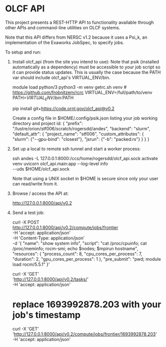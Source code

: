 OLCF API
========

This project presents a REST-HTTP API to
functionality available through other APIs and
command-line utilities on OLCF systems.

Note that this API differs from NERSC v1.2 because
it uses a Psi\_k, an implementation of the Exaworks
JobSpec, to specify jobs.

To setup and run:

1. Install olcf\_api (from the site you intend to use):
   Note that psik (installed automatically as a dependency) must
   be accessible to your job script so it can provide status updates.
   This is usually the case because the PATH var should
   include olcf\_api's VIRTUAL\_ENV/bin.

     module load python/3
     python3 -m venv
     getrc.sh venv # https://github.com/frobnitzem/rcrc
     VIRTUAL_ENV=/full/path/to/venv
     PATH=$VIRTUAL_ENV/bin:$PATH
   
     pip install git+https://code.ornl.gov/olcf_api@v0.2

     Create a config file in $HOME/.config/psik.json
     listing your job working directory and project id:
        {
        "prefix": "/lustre/orion/stf006/scratch/rogersdd/andes",
        "backend": "slurm",
        "default_attr": {
            "project_name": "stf006",
            "custom_attributes": {
                    "slurm": {"--gpu-bind": "closest"},
                    "jsrun": {"-b": "packed:rs"}
                }
            }
        }

2. Set up a local to remote ssh tunnel and 
   start a worker process:

    ssh andes -L 127.0.0.1:8000:/ccs/home/rogersdd/olcf_api.sock
    activate venv
    uvicorn olcf_api.main:app --log-level info \
             --uds $HOME/olcf_api.sock

    Note that using a UNIX socket in $HOME is secure since only
    your user can read/write from it.

4. Browse / access the API at:

   http://127.0.0.1:8000/api/v0.2

5. Send a test job:

    curl -X POST \
      http://127.0.0.1:8000/api/v0.2/compute/jobs/frontier \
      -H 'accept: application/json' \
      -H 'Content-Type: application/json' \
      -d '{
      "name": "show system info",
      "script": "cat /proc/cpuinfo; cat /proc/meminfo; rocm-smi; echo $nodes; $mpirun hostname",
      "resources": {
        "process_count": 8,
        "cpu_cores_per_process": 7,
        "duration": 2,
        "gpu_cores_per_process": 1
      },
      "pre_submit": "pwd; module load rocm/5.5.1"
    }'

    curl -X 'GET' \
      'http://127.0.0.1:8000/api/v0.2/tasks/' \
      -H 'accept: application/json'

    # replace 1693992878.203 with your job's timestamp
    curl -X 'GET' \
      'http://127.0.0.1:8000/api/v0.2/compute/jobs/frontier/1693992878.203' \
      -H 'accept: application/json'

